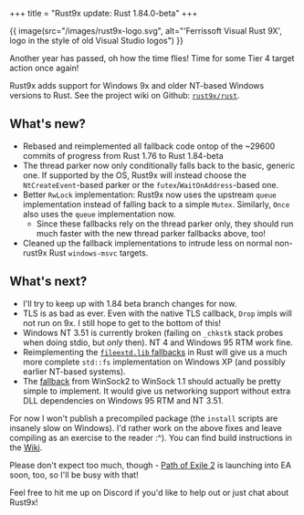 +++
title = "Rust9x update: Rust 1.84.0-beta"
+++

{{ image(src="/images/rust9x-logo.svg",
   alt="'Ferrissoft Visual Rust 9X', logo in the style of old Visual Studio logos") }}

Another year has passed, oh how the time flies! Time for some Tier 4 target action once again!

Rust9x adds support for Windows 9x and older NT-based Windows versions to Rust. See the project wiki
on Github: [`rust9x/rust`](https://github.com/rust9x/rust/wiki).

## What's new?

- Rebased and reimplemented all fallback code ontop of the ~29600 commits of progress from Rust 1.76
  to Rust 1.84-beta
- The thread parker now only conditionally falls back to the basic, generic one. If supported by the
  OS, Rust9x will instead choose the `NtCreateEvent`-based parker or the
  `futex`/`WaitOnAddress`-based one.
- Better `RwLock` implementation: Rust9x now uses the upstream `queue` implementation instead of
  falling back to a simple `Mutex`. Similarly, `Once` also uses the `queue` implementation now.
  - Since these fallbacks rely on the thread parker only, they should run much faster with the new
    thread parker fallbacks above, too!
- Cleaned up the fallback implementations to intrude less on normal non-rust9x Rust `windows-msvc`
  targets.

## What's next?

- I'll try to keep up with 1.84 beta branch changes for now.
- TLS is as bad as ever. Even with the native TLS callback, `Drop` impls will not run on 9x. I still
  hope to get to the bottom of this!
- Windows NT 3.51 is currently broken (failing on `_chkstk` stack probes when doing stdio, but
  _only_ then). NT 4 and Windows 95 RTM work fine.
- Reimplementing the [`fileextd.lib` fallbacks](https://github.com/rust9x/rust/issues/43) in Rust
  will give us a much more complete `std::fs` implementation on Windows XP (and possibly earlier
  NT-based systems).
- The [fallback](https://github.com/rust9x/rust/issues/5) from WinSock2 to WinSock 1.1 should
  actually be pretty simple to implement. It would give us networking support without extra DLL
  dependencies on Windows 95 RTM and NT 3.51.

For now I won't publish a precompiled package (the `install` scripts are insanely slow on Windows).
I'd rather work on the above fixes and leave compiling as an exercise to the reader :\^). You can
find build instructions in the [Wiki](https://github.com/rust9x/rust/wiki).

Please don't expect too much, though - [Path of Exile 2](https://pathofexile2.com/early-access) is
launching into EA soon, too, so I'll be busy with that!

Feel free to hit me up on Discord if you'd like to help out or just chat about Rust9x!
